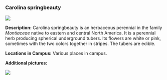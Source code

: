### Carolina springbeauty

![](http://www.astro.princeton.edu/~ruixu/fig/Springbeauty.jpg)


**Description:**  Carolina springbeauty is an herbaceous perennial in the family *Montiaceae* native to eastern and central North America. It is a perennial herb producing spherical underground tubers. Its flowers are white or pink, sometimes with the two colors together in stripes. The tubers are edible.  

**Locations in Campus:** Various places in campus.

**Additional pictures:**

![](http://www.astro.princeton.edu/~ruixu/fig/Springbeauty1.jpg)
